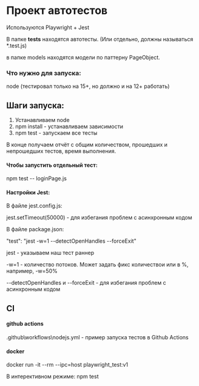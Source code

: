 # Проект автотестов
Используются Playwright + Jest

В папке __tests__ находятся автотесты. (Или отдельно, должны называться *.test.js)

в папке models находятся модели по паттерну PageObject.

### Что нужно для запуска:
node (тестировал только на 15+, но должно и на 12+ работать)

## Шаги запуска:
1. Устанавливаем node
2. npm install - устанавливаем зависимости
3. npm test - запускаем все тесты

В конце получаем отчёт с общим количеством, прошедших и непрошедших тестов, время выполнения.


#### Чтобы запустить отдельный тест:
npm test -- loginPage.js

#### Настройки Jest:

В файле jest.config.js:

jest.setTimeout(50000) - для избегания проблем с асинхронным кодом

В файле package.json:

"test": "jest -w=1 --detectOpenHandles --forceExit"

jest - указываем наш тест раннер

-w=1 - количество потоков. Может задать фикс количествои или в %, например, -w=50%

--detectOpenHandles и --forceExit - для избегания проблем с асинхронным кодом

## CI

#### github actions
.github\workflows\nodejs.yml - пример запуска тестов в Github Actions

#### docker
docker run -it --rm --ipc=host playwright_test:v1

В интерективном режиме:
npm test